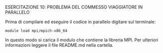 ESERCITAZIONE 10: PROBLEMA DEL COMMESSO VIAGGIATORE IN PARALLELO

Prima di compilare ed eseguire il codice in parallelo digitare sul terminale: 

	module load mpi/mpich-x86_64
	
In questo modo si carica il modulo che contiene la libreria MPI. 
Per ulteriori informazioni leggere il file README.md nella cartella.
